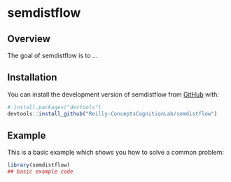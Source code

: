 
<!-- README.md is generated from README.Rmd. Please edit that file -->

# semdistflow

<!-- badges: start -->
<!-- badges: end -->

## Overview

The goal of semdistflow is to …

## Installation

You can install the development version of semdistflow from
[GitHub](https://github.com/) with:

``` r
# install.packages("devtools")
devtools::install_github("Reilly-ConceptsCognitionLab/semdistflow")
```

## Example

This is a basic example which shows you how to solve a common problem:

``` r
library(semdistflow)
## basic example code
```

